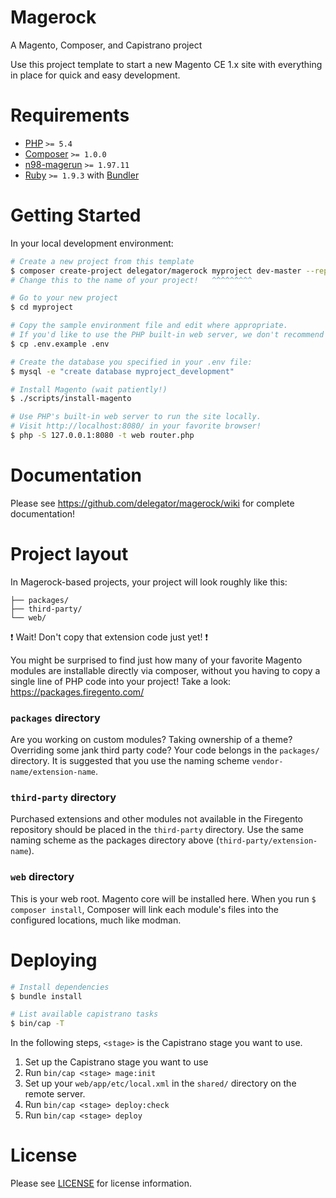 # Magerock

A Magento, Composer, and Capistrano project

Use this project template to start a new Magento CE 1.x site with everything in place for quick and easy development.

# Requirements

 - [PHP][1] `>= 5.4`
 - [Composer][2] `>= 1.0.0`
 - [n98-magerun][3] `>= 1.97.11`
 - [Ruby][4] `>= 1.9.3` with [Bundler][5]

# Getting Started

In your local development environment:

```bash
# Create a new project from this template
$ composer create-project delegator/magerock myproject dev-master --repository-url=https://packages.delegator.com/
# Change this to the name of your project!   ^^^^^^^^^

# Go to your new project
$ cd myproject

# Copy the sample environment file and edit where appropriate.
# If you'd like to use the PHP built-in web server, we don't recommend changing the BASE_URL.
$ cp .env.example .env

# Create the database you specified in your .env file:
$ mysql -e "create database myproject_development"

# Install Magento (wait patiently!)
$ ./scripts/install-magento

# Use PHP's built-in web server to run the site locally.
# Visit http://localhost:8080/ in your favorite browser!
$ php -S 127.0.0.1:8080 -t web router.php
```

# Documentation

Please see https://github.com/delegator/magerock/wiki for complete documentation!

# Project layout

In Magerock-based projects, your project will look roughly like this:

```
├── packages/
├── third-party/
└── web/
```

:exclamation: Wait! Don't copy that extension code just yet! :exclamation:

You might be surprised to find just how many of your favorite Magento modules
are installable directly via composer, without you having to copy a single line
of PHP code into your project! Take a look: https://packages.firegento.com/

### `packages` directory

Are you working on custom modules? Taking ownership of a theme? Overriding some
jank third party code? Your code belongs in the `packages/` directory. It is
suggested that you use the naming scheme `vendor-name/extension-name`.

### `third-party` directory

Purchased extensions and other modules not available in the Firegento repository
should be placed in the `third-party` directory. Use the same naming scheme as
the packages directory above (`third-party/extension-name`).

### `web` directory

This is your web root. Magento core will be installed here. When you run `$
composer install`, Composer will link each module's files into the configured
locations, much like modman.

# Deploying

```bash
# Install dependencies
$ bundle install

# List available capistrano tasks
$ bin/cap -T
```

In the following steps, `<stage>` is the Capistrano stage you want to use.

1. Set up the Capistrano stage you want to use
2. Run `bin/cap <stage> mage:init`
3. Set up your `web/app/etc/local.xml` in the `shared/` directory on the remote server.
4. Run `bin/cap <stage> deploy:check`
5. Run `bin/cap <stage> deploy`

# License

Please see [LICENSE][6] for license information.

[1]: https://secure.php.net/
[2]: https://getcomposer.org/
[3]: http://magerun.net/
[4]: https://www.ruby-lang.org/
[5]: http://bundler.io/
[6]: ./LICENSE

